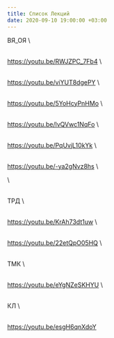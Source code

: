 ```yaml
---
title: Список Лекций
date: 2020-09-10 19:00:00 +03:00
---
```


ВЯ_ОЯ
\

\
https://youtu.be/RWJZPC_7Fb4
\

\
https://youtu.be/viYUT8dgePY
\

\
https://youtu.be/5YoHcyPnHMo
\

\
https://youtu.be/lvQVwc1NqFo
\

\
https://youtu.be/PqUvjL10kYk
\

\
https://youtu.be/-ya2gNvz8hs
\

\

\
ТРД
\

\
https://youtu.be/KrAh73dt1uw
\

\
https://youtu.be/22etQpO05HQ
\

\
ТМК
\

\
https://youtu.be/eYgNZeSKHYU
\

\
КЛ
\

\
https://youtu.be/esgH6qnXdoY